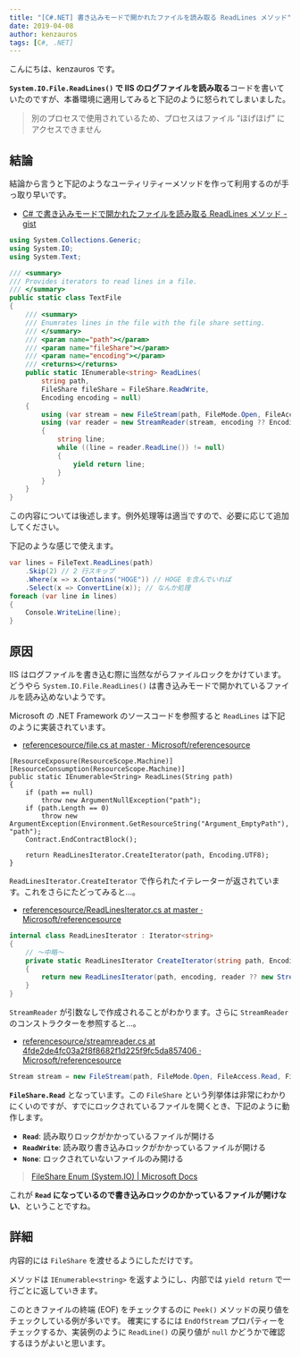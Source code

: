 ```yaml
---
title: "[C#.NET] 書き込みモードで開かれたファイルを読み取る ReadLines メソッド"
date: 2019-04-08
author: kenzauros
tags: [C#, .NET]
---
```


こんにちは、kenzauros です。

**`System.IO.File.ReadLines()` で IIS のログファイルを読み取る**コードを書いていたのですが、本番環境に適用してみると下記のように怒られてしまいました。

> 別のプロセスで使用されているため、プロセスはファイル “ほげほげ” にアクセスできません

## 結論

結論から言うと下記のようなユーティリティーメソッドを作って利用するのが手っ取り早いです。

- [C# で書き込みモードで開かれたファイルを読み取る ReadLines メソッド - gist](https://gist.github.com/kenzauros/3a5345dc40cfc1deeae4d6fc631a059a)

```cs
using System.Collections.Generic;
using System.IO;
using System.Text;

/// <summary>
/// Provides iterators to read lines in a file.
/// </summary>
public static class TextFile
{
    /// <summary>
    /// Enumrates lines in the file with the file share setting.
    /// </summary>
    /// <param name="path"></param>
    /// <param name="fileShare"></param>
    /// <param name="encoding"></param>
    /// <returns></returns>
    public static IEnumerable<string> ReadLines(
        string path,
        FileShare fileShare = FileShare.ReadWrite,
        Encoding encoding = null)
    {
        using (var stream = new FileStream(path, FileMode.Open, FileAccess.Read, fileShare))
        using (var reader = new StreamReader(stream, encoding ?? Encoding.UTF8))
        {
            string line;
            while ((line = reader.ReadLine()) != null)
            {
                yield return line;
            }
        }
    }
}
```

この内容については後述します。例外処理等は適当ですので、必要に応じて追加してください。

下記のような感じで使えます。

```cs
var lines = FileText.ReadLines(path)
    .Skip(2) // 2 行スキップ
    .Where(x => x.Contains("HOGE")) // HOGE を含んでいれば
    .Select(x => ConvertLine(x)); // なんか処理
foreach (var line in lines)
{
    Console.WriteLine(line);
}
```

## 原因

IIS はログファイルを書き込む際に当然ながらファイルロックをかけています。どうやら `System.IO.File.ReadLines()` は書き込みモードで開かれているファイルを読み込めないようです。

Microsoft の .NET Framework のソースコードを参照すると `ReadLines` は下記のように実装されています。

- [referencesource/file.cs at master · Microsoft/referencesource](https://github.com/Microsoft/referencesource/blob/4fde2de4fc03a2f8f8682f1d225f9fc5da857406/mscorlib/system/io/file.cs#L1033)

```
[ResourceExposure(ResourceScope.Machine)]
[ResourceConsumption(ResourceScope.Machine)]
public static IEnumerable<String> ReadLines(String path)
{
	if (path == null)
		throw new ArgumentNullException("path");
	if (path.Length == 0)
		throw new ArgumentException(Environment.GetResourceString("Argument_EmptyPath"), "path");
	Contract.EndContractBlock();

	return ReadLinesIterator.CreateIterator(path, Encoding.UTF8);
}
```

`ReadLinesIterator.CreateIterator` で作られたイテレーターが返されています。これをさらにたどってみると...。

- [referencesource/ReadLinesIterator.cs at master · Microsoft/referencesource](https://github.com/Microsoft/referencesource/blob/master/mscorlib/system/io/ReadLinesIterator.cs)

```cs
internal class ReadLinesIterator : Iterator<string>
{
    // ～中略～
    private static ReadLinesIterator CreateIterator(string path, Encoding encoding, StreamReader reader)
    {
        return new ReadLinesIterator(path, encoding, reader ?? new StreamReader(path, encoding));
    }
}
```

`StreamReader` が引数なしで作成されることがわかります。さらに `StreamReader` のコンストラクターを参照すると...。

- [referencesource/streamreader.cs at 4fde2de4fc03a2f8f8682f1d225f9fc5da857406 · Microsoft/referencesource](https://github.com/Microsoft/referencesource/blob/4fde2de4fc03a2f8f8682f1d225f9fc5da857406/mscorlib/system/io/streamreader.cs#L240)

```cs
Stream stream = new FileStream(path, FileMode.Open, FileAccess.Read, FileShare.Read, DefaultFileStreamBufferSize, FileOptions.SequentialScan, Path.GetFileName(path), false, false, checkHost);
```

**`FileShare.Read`** となっています。この `FileShare` という列挙体は非常にわかりにくいのですが、すでにロックされているファイルを開くとき、下記のように動作します。

- **`Read`**: 読み取りロックがかかっているファイルが開ける
- **`ReadWrite`**: 読み取り書き込みロックがかかっているファイルが開ける
- **`None`**: ロックされていないファイルのみ開ける

> [FileShare Enum (System.IO) | Microsoft Docs](https://docs.microsoft.com/ja-jp/dotnet/api/system.io.fileshare?view=netframework-4.7.2)

これが **`Read` になっているので書き込みロックのかかっているファイルが開けない**、ということですね。

## 詳細

内容的には `FileShare` を渡せるようにしただけです。

メソッドは `IEnumerable<string>` を返すようにし、内部では `yield return` で一行ごとに返していきます。

このときファイルの終端 (EOF) をチェックするのに `Peek()` メソッドの戻り値をチェックしている例が多いです。
確実にするには `EndOfStream` プロパティーをチェックするか、実装例のように `ReadLine()` の戻り値が `null` かどうかで確認するほうがよいと思います。
